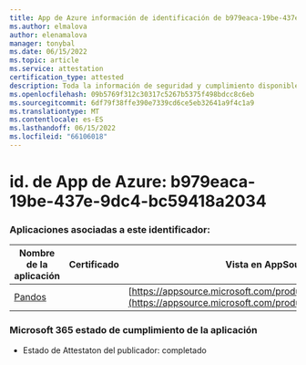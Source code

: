 ```yaml
---
title: App de Azure información de identificación de b979eaca-19be-437e-9dc4-bc59418a2034
ms.author: elmalova
author: elenamalova
manager: tonybal
ms.date: 06/15/2022
ms.topic: article
ms.service: attestation
certification_type: attested
description: Toda la información de seguridad y cumplimiento disponible para b979eaca-19be-437e-9dc4-bc59418a2034.
ms.openlocfilehash: 09b5769f312c30317c5267b5375f498bdcc8c6eb
ms.sourcegitcommit: 6df79f38ffe390e7339cd6ce5eb32641a9f4c1a9
ms.translationtype: MT
ms.contentlocale: es-ES
ms.lasthandoff: 06/15/2022
ms.locfileid: "66106018"
---
```

# <a name="azure-app-id-b979eaca-19be-437e-9dc4-bc59418a2034"></a>id. de App de Azure: b979eaca-19be-437e-9dc4-bc59418a2034


### <a name="apps-associated-with-this-id"></a>Aplicaciones asociadas a este identificador:
| **Nombre de la aplicación** | **Certificado** | **Vista en AppSource** |
|--------------|---------------|-----------------------|
| [Pandos](../forward/WA200003534.md) |  | [https://appsource.microsoft.com/product/office/WA200003534](https://appsource.microsoft.com/product/office/WA200003534) |

### <a name="microsoft-365-app-compliance-status"></a>Microsoft 365 estado de cumplimiento de la aplicación
- Estado de Attestaton del publicador: completado
